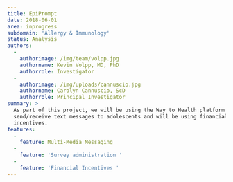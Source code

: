 ```yaml
---
title: EpiPrompt
date: 2018-06-01
area: inprogress
subdomain: 'Allergy & Immunology'
status: Analysis
authors:
  - 
    authorimage: /img/team/volpp.jpg
    authorname: Kevin Volpp, MD, PhD
    authorrole: Investigator
  - 
    authorimage: /img/uploads/cannuscio.jpg
    authorname: Carolyn Cannuscio, ScD
    authorrole: Principal Investigator
summary: >
  As part of this project, we will be using the Way to Health platform to
  send/receive text messages to adolescents and will be using financial
  incentives.
features:
  - 
    feature: Multi-Media Messaging
  - 
    feature: 'Survey administration '
  - 
    feature: 'Financial Incentives '
---
```

